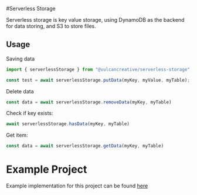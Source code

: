 #Serverless Storage

Serverless storage is key value storage, using DynamoDB as the backend for data storing, and
S3 to store files.

## Usage

Saving data
```js
import { serverlessStorage } from "@vulcancreative/serverless-storage";

const test = await serverlessStorage.putData(myKey, myValue, myTable);
```

Delete data
```js
const data = await serverlessStorage.removeData(myKey, myTable)
```

Check if key exists:
```js
await serverlessStorage.hasData(myKey, myTable)
```

Get item:
```js
const data = await serverlessStorage.getData(myKey, myTable)
```

# Example Project
Example implementation for this project can be found [here](https://github.com/vulcancreative/serverless-storage-test)
